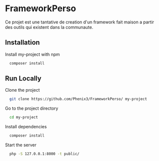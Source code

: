 
# FrameworkPerso

Ce projet est une tantative de creation d'un framework fait maison a partir des outils qui existent dans la communaute.


## Installation

Install my-project with npm

```bash
  composer install
```
    
## Run Locally

Clone the project

```bash
  git clone https://github.com/Phenix3/FrameworkPerso/ my-project
```

Go to the project directory

```bash
  cd my-project
```

Install dependencies

```bash
  composer install
```

Start the server

```bash
  php -S 127.0.0.1:8000 -t public/
```

